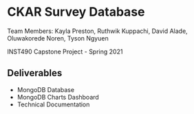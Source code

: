# CKAR Survey Database

Team Members: Kayla Preston, Ruthwik Kuppachi, David Alade, Oluwakorede Noren, Tyson Ngyuen

INST490 Capstone Project - Spring 2021
## Deliverables

- MongoDB Database
- MongoDB Charts Dashboard
- Technical Documentation
